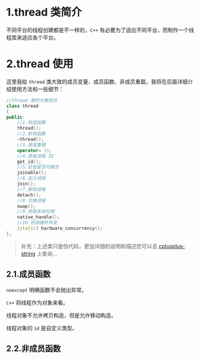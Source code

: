 # 1.thread 类简介

不同平台的线程创建都是不一样的，`C++` 有必要为了适应不同平台，而制作一个线程库来适应各个平台。

# 2.thread 使用

这里我给 `thread` 类大致的成员变量、成员函数、非成员重载，我将在后面详细介绍使用方法和一些细节：

```cpp
//thread 类的大概成员
class thread
{
public:
    //1.构造函数
    thread();
    //2.析构函数
    ~thread();
    //3.赋值重载
    operator= ();
    //4.获取进程 ID
    get_id();
	//5.检查是否可接合
    joinable();
    //6.加入线程
    join();
    //7.删除进程
    detach();
    //8.交换进程
    swap();
    //9.获取本地句柄
    native_handle();
    //10.检测硬件并发
    [static] hardware_concurrency();
};
```

>   补充：上述类只是伪代码，更加详细的说明和描述您可以去 [cplusplus-string](https://legacy.cplusplus.com/reference/thread/thread/) 上查询...

## 2.1.成员函数

`noexcept` 明确函数不会抛出异常。

`C++` 将线程作为对象来看。

线程对象不允许拷贝构造，但是允许移动构造。

线程对象的 `id` 是自定义类型。



## 2.2.非成员函数


